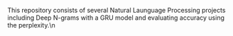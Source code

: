 This repository consists of several Natural Launguage Processing projects including Deep N-grams with a GRU model and evaluating accuracy using the perplexity.\n
